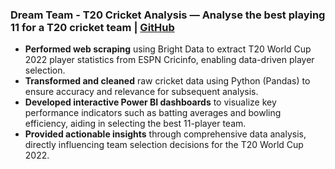 ### Dream Team - T20 Cricket Analysis — Analyse the best playing 11 for a T20 cricket team  | [GitHub](#)

- **Performed web scraping** using Bright Data to extract T20 World Cup 2022 player statistics from ESPN Cricinfo, enabling data-driven player selection.
- **Transformed and cleaned** raw cricket data using Python (Pandas) to ensure accuracy and relevance for subsequent analysis.
- **Developed interactive Power BI dashboards** to visualize key performance indicators such as batting averages and bowling efficiency, aiding in selecting the best 11-player team.
- **Provided actionable insights** through comprehensive data analysis, directly influencing team selection decisions for the T20 World Cup 2022.
